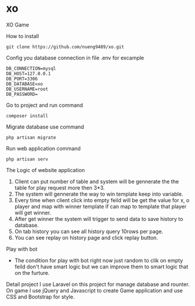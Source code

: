 # xo
XO Game

How to install 

```
git clone https://github.com/nueng9489/xo.git
```

Config you database connection in file .env for excample

```
DB_CONNECTION=mysql
DB_HOST=127.0.0.1
DB_PORT=3306
DB_DATABASE=xo
DB_USERNAME=root
DB_PASSWORD=
```

Go to project and run command

```
composer install
```

Migrate database use command

```
php artisan migrate
```

Run web application command

```
php artisan serv
```

The Logic of website application

1. Client can put number of table and system will be gennerate the the table for play request more then 3*3.
2. The system will gennerate the way to win template keep into variable.
3. Every time when client click into empty feild will be get the value for x, o player and map with winner template if can map to template that player will get winner.
4. After get winner the system will trigger to send data to save history to database.
5. On tab history you can see all history query 10rows per page.
6. You can see replay on history page and click replay button.

Play with bot
- The condition for play with bot right now just random to clik on empty feild don't have smart logic but we can improve them to smart logic that on the furture.

Detail project
I use Laravel on this project for manage database and rounter.
On game I use jQuery and Javascript to create Game application and use CSS and Bootstrap for style.
